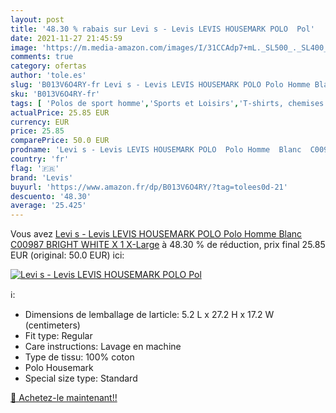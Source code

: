 ```yaml
---
layout: post
title: '48.30 % rabais sur Levi s - Levis LEVIS HOUSEMARK POLO  Pol'
date: 2021-11-27 21:45:59
image: 'https://m.media-amazon.com/images/I/31CCAdp7+mL._SL500_._SL400_.jpg'
comments: true
category: ofertas
author: 'tole.es'
slug: 'B013V6O4RY-fr Levi s - Levis LEVIS HOUSEMARK POLO Polo Homme Blanc...'
sku: 'B013V6O4RY-fr'
tags: [ 'Polos de sport homme','Sports et Loisirs','T-shirts, chemises et polos de sport homme','Vêtements de sport','Vêtements de sport pour homme','levis', ]
actualPrice: 25.85 EUR
currency: EUR
price: 25.85
comparePrice: 50.0 EUR
prodname: 'Levi s - Levis LEVIS HOUSEMARK POLO  Polo Homme  Blanc  C00987 BRIGHT WHITE X 1   X-Large'
country: 'fr'
flag: '🇫🇷'
brand: 'Levis'
buyurl: 'https://www.amazon.fr/dp/B013V6O4RY/?tag=tolees0d-21'
descuento: '48.30'
average: '25.425'
---
```


Vous avez [Levi s - Levis LEVIS HOUSEMARK POLO  Polo Homme  Blanc  C00987 BRIGHT WHITE X 1   X-Large](https://www.amazon.fr/dp/B013V6O4RY/?tag=tolees0d-21)  à  48.30 % de réduction, prix final  25.85 EUR (original: 50.0 EUR) ici:

[![Levi s - Levis LEVIS HOUSEMARK POLO  Pol](https://m.media-amazon.com/images/I/31CCAdp7+mL._SL500_._SL400_.jpg)](https://www.amazon.fr/dp/B013V6O4RY/?tag=tolees0d-21)

ℹ️:

- Dimensions de lemballage de larticle: 5.2 L x 27.2 H x 17.2 W (centimeters)
- Fit type: Regular
- Care instructions: Lavage en machine
- Type de tissu: 100% coton
- Polo Housemark
- Special size type: Standard

[🛒 Achetez-le maintenant!!](https://www.amazon.fr/dp/B013V6O4RY/?tag=tolees0d-21)
